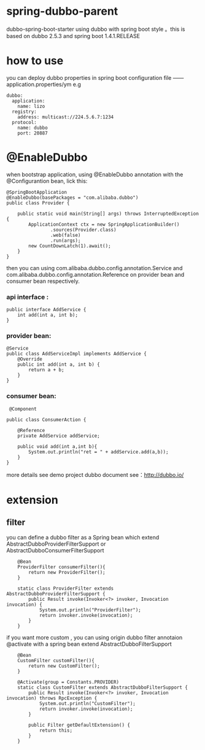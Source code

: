 # spring-dubbo-parent
dubbo-spring-boot-starter
using dubbo with spring boot style 。this is based on dubbo 2.5.3 and spring boot 1.4.1.RELEASE

# how to use
you can deploy dubbo properties in spring boot configuration file —— application.properties/ym
e.g
```
dubbo:
  application:
    name: lizo
  registry:
    address: multicast://224.5.6.7:1234
  protocol:
    name: dubbo
    port: 20887
 ```
# @EnableDubbo
when bootstrap application, using @EnableDubbo annotation with the @Configurantion bean, lick this:
```
@SpringBootApplication
@EnableDubbo(basePackages = "com.alibaba.dubbo")
public class Provider {

    public static void main(String[] args) throws InterruptedException {
        ApplicationContext ctx = new SpringApplicationBuilder()
                .sources(Provider.class)
                .web(false) 
                .run(args);
        new CountDownLatch(1).await();
    }
}
```
then you can using com.alibaba.dubbo.config.annotation.Service and com.alibaba.dubbo.config.annotation.Reference on provider bean and consumer bean respectively.

### api interface :
```
public interface AddService {
    int add(int a, int b);
}
```
### provider bean:
```
@Service
public class AddServiceImpl implements AddService {
    @Override
    public int add(int a, int b) {
        return a + b;
    }
}
```
### consumer bean:
```
 @Component

public class ConsumerAction {

    @Reference
    private AddService addService;

    public void add(int a,int b){
        System.out.println("ret = " + addService.add(a,b));
    }
}
```
more details see demo project
dubbo document see：http://dubbo.io/

# extension
## filter
you can define a dubbo filter as a Spring bean which extend AbstractDubboProviderFilterSupport or AbstractDubboConsumerFilterSupport
```
    @Bean
    ProviderFilter consumerFilter(){
        return new ProviderFilter();
    }

    static class ProviderFilter extends AbstractDubboProviderFilterSupport {
        public Result invoke(Invoker<?> invoker, Invocation invocation) {
            System.out.println("ProviderFilter");
            return invoker.invoke(invocation);
        }
    }
```
if you want more custom , you can using origin dubbo filter annotaion @activate with a spring bean extend AbstractDubboFilterSupport 
```
    @Bean
    CustomFilter customFilter(){
        return new CustomFilter();
    }

    @Activate(group = Constants.PROVIDER)
    static class CustomFilter extends AbstractDubboFilterSupport {
        public Result invoke(Invoker<?> invoker, Invocation invocation) throws RpcException {
            System.out.println("CustomFilter");
            return invoker.invoke(invocation);
        }

        public Filter getDefaultExtension() {
            return this;
        }
    }
  ```
